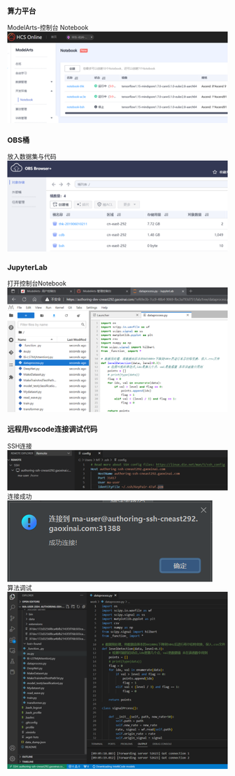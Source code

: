 ### 算力平台
ModelArts-控制台 Notebook  
![01](https://github.com/123huayuo/Side-Channel-Attack/blob/main/image/cdb/01.png)
### OBS桶
放入数据集与代码  
![02](https://github.com/123huayuo/Side-Channel-Attack/blob/main/image/cdb/02.png)  
### JupyterLab
打开控制台Notebook  
![03](https://github.com/123huayuo/Side-Channel-Attack/blob/main/image/cdb/03.png) 
### 远程用vscode连接调试代码
SSH连接  
![04](https://github.com/123huayuo/Side-Channel-Attack/blob/main/image/cdb/04.png)  
连接成功  
![05](https://github.com/123huayuo/Side-Channel-Attack/blob/main/image/cdb/05.png)   
算法调试  
![06](https://github.com/123huayuo/Side-Channel-Attack/blob/main/image/cdb/06.png)   
